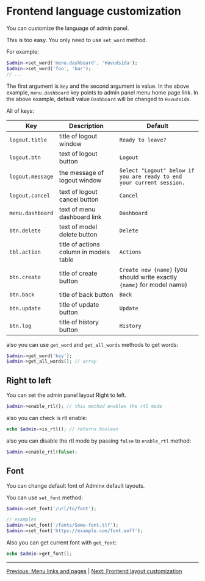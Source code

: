 # Frontend language customization
You can customize the language of admin panel.

This is too easy. You only need to use `set_word` method.

For example:

```php
$admin->set_word('menu.dashboard', 'Huvudsida');
$admin->set_word('foo', 'bar');
// ...
```

The first argument is `key` and the second argument is value. In the above example, `menu.dashboard` key points to admin panel menu home page link. In the above example, default value `Dashboard` will be changed to `Huvudsida`.

All of keys:

|Key|Description|Default|
|---|-----------|-------|
|`logout.title`|title of logout window|`Ready to leave?`|
|`logout.btn`|text of logout button|`Logout`|
|`logout.message`|the message of logout window|`Select "Logout" below if you are ready to end your current session.`|
|`logout.cancel`|text of logout cancel button|`Cancel`|
|`menu.dashboard`|text of menu dashboard link|`Dashboard`|
|`btn.delete`|text of model delete button|`Delete`|
|`tbl.action`|title of actions column in models table|`Actions`|
|`btn.create`|title of create button|`Create new {name}` (you should write exactly `{name}` for model name)|
|`btn.back`|title of back button|`Back`|
|`btn.update`|title of update button|`Update`|
|`btn.log`|title of history button|`History`|

also you can use `get_word` and `get_all_words` methods to get words:

```php
$admin->get_word('key');
$admin->get_all_words(); // array
```

## Right to left
You can set the admin panel layout Right to left.

```php
$admin->enable_rtl(); // this method enables the rtl mode
```

also you can check is rtl enable:

```php
echo $admin->is_rtl(); // returns boolean
```

also you can disable the rtl mode by passing `false` to `enable_rtl` method:

```php
$admin->enable_rtl(false);
```

## Font
You can change default font of Adminx default layouts.

You can use `set_font` method:

```php
$admin->set_font('/url/to/font');

// examples
$admin->set_font('/fonts/Some-font.ttf');
$admin->set_font('https://example.com/font.woff');
```

Also you can get current font with `get_font`:

```php
echo $admin->get_font();
```

---

[Previous: Menu links and pages](01_menu_links_and_pages.md) | [Next: Frontend layout customization](03_frontend_layout_customization.md)
